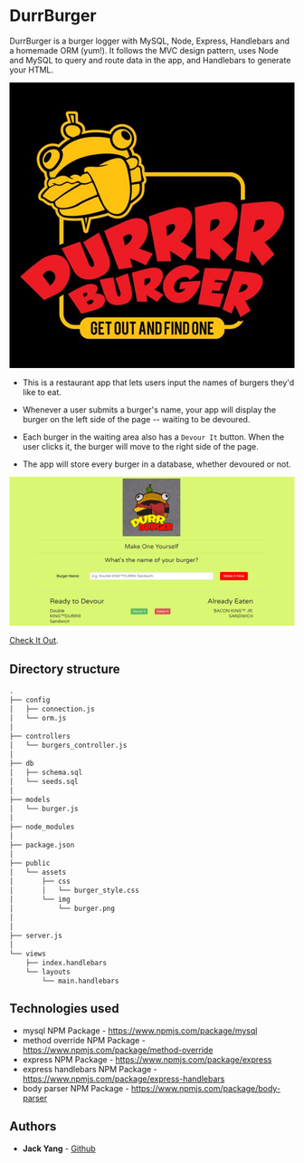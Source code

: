# DurrBurger

DurrBurger is a burger logger with MySQL, Node, Express, Handlebars and a homemade ORM (yum!). It follows the MVC design pattern, uses Node and MySQL to query and route data in the app, and Handlebars to generate your HTML.

![](public/assets/images/logo2.jpg)

* This is a restaurant app that lets users input the names of burgers they'd like to eat.

* Whenever a user submits a burger's name, your app will display the burger on the left side of the page -- waiting to be devoured.

* Each burger in the waiting area also has a `Devour It` button. When the user clicks it, the burger will move to the right side of the page.

* The app will store every burger in a database, whether devoured or not.

![](public/assets/images/DurrBurger.png)

[Check It Out](http://durrbg.herokuapp.com/).

## Directory structure

```
.
├── config
│   ├── connection.js
│   └── orm.js
│ 
├── controllers
│   └── burgers_controller.js
│
├── db
│   ├── schema.sql
│   └── seeds.sql
│
├── models
│   └── burger.js
│ 
├── node_modules
│ 
├── package.json
│
├── public
│   └── assets
│       ├── css
│       │   └── burger_style.css
│       └── img
│           └── burger.png
│   
│
├── server.js
│
└── views
    ├── index.handlebars
    └── layouts
        └── main.handlebars
```

## Technologies used

- mysql NPM Package - https://www.npmjs.com/package/mysql
- method override NPM Package - https://www.npmjs.com/package/method-override
- express NPM Package - https://www.npmjs.com/package/express
- express handlebars NPM Package - https://www.npmjs.com/package/express-handlebars
- body parser NPM Package - https://www.npmjs.com/package/body-parser

## Authors

* **Jack Yang** - [Github](https://github.com/JackJoeng)



